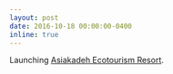 ```yaml
---
layout: post
date: 2016-10-18 00:00:00-0400
inline: true
---
```


Launching [Asiakadeh Ecotourism Resort](https://adarijani.github.io/projects/asiakadeh/).
